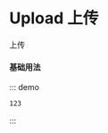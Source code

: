 # Upload 上传

上传

#### 基础用法

<div class="demo-block">
  <Upload action="http://upload-z2.qiniup.com" token="11111"></Upload>
</div>


::: demo
```html
123
```
:::
